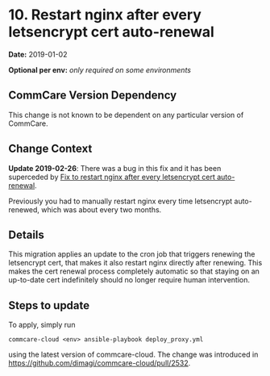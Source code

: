 # 10. Restart nginx after every letsencrypt cert auto-renewal

**Date:** 2019-01-02

**Optional per env:** _only required on some environments_


## CommCare Version Dependency
This change is not known to be dependent on any particular version of CommCare.


## Change Context
**Update 2019-02-26**: There was a bug in this fix and it has been superceded by
[Fix to restart nginx after every letsencrypt cert auto-renewal](0017-fix-letsencrypt-restart-nginx).

Previously you had to manually restart nginx every time letsencrypt auto-renewed,
which was about every two months.

## Details
This migration applies an update to the cron job that triggers renewing the letsencrypt cert,
that makes it also restart nginx directly after renewing.
This makes the cert renewal process completely automatic
so that staying on an up-to-date cert indefinitely
should no longer require human intervention.

## Steps to update
To apply, simply run
```
commcare-cloud <env> ansible-playbook deploy_proxy.yml
```
using the latest version of commcare-cloud.
The change was introduced in https://github.com/dimagi/commcare-cloud/pull/2532.
